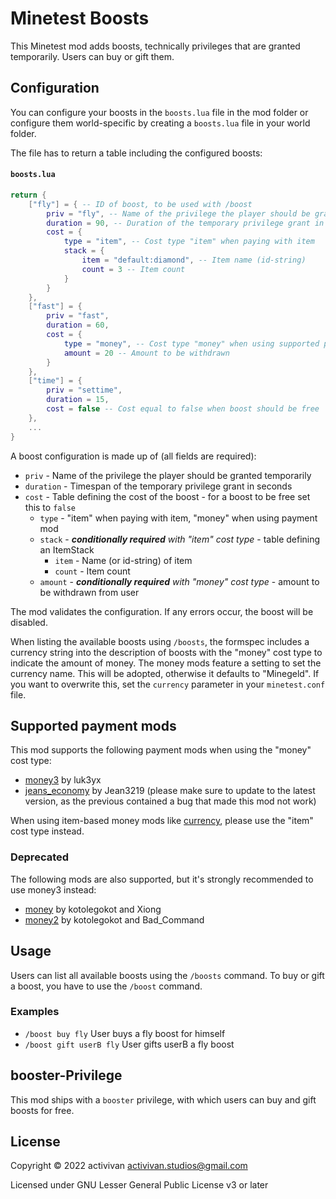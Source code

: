 # Minetest Boosts
This Minetest mod adds boosts, technically privileges that are granted temporarily. Users can buy or gift them.

## Configuration
You can configure your boosts in the `boosts.lua` file in the mod folder or configure them world-specific by creating a `boosts.lua` file in your world folder.

The file has to return a table including the configured boosts:

#### **`boosts.lua`**
```lua
return {
    ["fly"] = { -- ID of boost, to be used with /boost
        priv = "fly", -- Name of the privilege the player should be granted temporarily
        duration = 90, -- Duration of the temporary privilege grant in seconds
        cost = {
            type = "item", -- Cost type "item" when paying with item
            stack = {
                item = "default:diamond", -- Item name (id-string)
                count = 3 -- Item count
            }
        }
    },
    ["fast"] = {
        priv = "fast",
        duration = 60,
        cost = {
            type = "money", -- Cost type "money" when using supported payment mod
            amount = 20 -- Amount to be withdrawn
        }
    },
    ["time"] = {
        priv = "settime",
        duration = 15,
        cost = false -- Cost equal to false when boost should be free
    },
    ...
}
```

A boost configuration is made up of (all fields are required):
* `priv` - Name of the privilege the player should be granted temporarily
* `duration` - Timespan of the temporary privilege grant in seconds
* `cost` - Table defining the cost of the boost - for a boost to be free set this to `false`
    * `type` - "item" when paying with item, "money" when using payment mod
    * `stack` - ***conditionally required** with "item" cost type* - table defining an ItemStack
        * `item` - Name (or id-string) of item
        * `count` - Item count
    * `amount` - ***conditionally required** with "money" cost type* - amount to be withdrawn from user

The mod validates the configuration. If any errors occur, the boost will be disabled.

When listing the available boosts using `/boosts`, the formspec includes a currency string into the description of boosts with the "money" cost type to indicate the amount of money. The money mods feature a setting to set the currency name. This will be adopted, otherwise it defaults to "Minegeld". If you want to overwrite this, set the `currency` parameter in your `minetest.conf` file.

## Supported payment mods
This mod supports the following payment mods when using the "money" cost type:

* [money3](https://content.minetest.net/packages/luk3yx/money3/) by luk3yx
* [jeans_economy](https://content.minetest.net/packages/Jean3219/jeans_economy/) by Jean3219 (please make sure to update to the latest version, as the previous contained a bug that made this mod not work)

When using item-based money mods like [currency](https://content.minetest.net/packages/VanessaE/currency/), please use the "item" cost type instead.

### Deprecated
The following mods are also supported, but it's strongly recommended to use money3 instead:
* [money](https://github.com/ChaosWormz/minetest-money) by kotolegokot and Xiong
* [money2](https://github.com/Bremaweb/money2) by kotolegokot and Bad_Command

## Usage
Users can list all available boosts using the `/boosts` command. 
To buy or gift a boost, you have to use the `/boost` command.

### Examples
* `/boost buy fly` User buys a fly boost for himself
* `/boost gift userB fly` User gifts userB a fly boost

## booster-Privilege
This mod ships with a `booster` privilege, with which users can buy and gift boosts for free.

## License
Copyright © 2022 activivan activivan.studios@gmail.com

Licensed under GNU Lesser General Public License v3 or later
